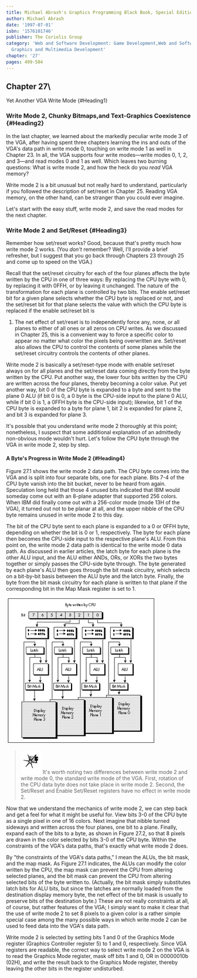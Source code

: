 ```yaml
---
title: Michael Abrash's Graphics Programming Black Book, Special Edition
author: Michael Abrash
date: '1997-07-01'
isbn: '1576101746'
publisher: The Coriolis Group
category: 'Web and Software Development: Game Development,Web and Software Development:
  Graphics and Multimedia Development'
chapter: '27'
pages: 499-504
---
```


## Chapter 27\
 Yet Another VGA Write Mode {#Heading1}

### Write Mode 2, Chunky Bitmaps,and Text-Graphics Coexistence {#Heading2}

In the last chapter, we learned about the markedly peculiar write mode 3
of the VGA, after having spent three chapters learning the ins and outs
of the VGA's data path in write mode 0, touching on write mode 1 as well
in Chapter 23. In all, the VGA supports four write modes—write modes 0,
1, 2, and 3—and read modes 0 and 1 as well. Which leaves two burning
questions: What is write mode 2, and how the heck do you *read* VGA
memory?

Write mode 2 is a bit unusual but not really hard to understand,
particularly if you followed the description of set/reset in Chapter 25.
Reading VGA memory, on the other hand, can be stranger than you could
ever imagine.

Let's start with the easy stuff, write mode 2, and save the read modes
for the next chapter.

### Write Mode 2 and Set/Reset {#Heading3}

Remember how set/reset works? Good, because that's pretty much how write
mode 2 works. (You *don't* remember? Well, I'll provide a brief
refresher, but I suggest that you go back through Chapters 23 through 25
and come up to speed on the VGA.)

Recall that the set/reset circuitry for each of the four planes affects
the byte written by the CPU in one of three ways: By replacing the CPU
byte with 0, by replacing it with 0FFH, or by leaving it unchanged. The
nature of the transformation for each plane is controlled by two bits.
The enable set/reset bit for a given plane selects whether the CPU byte
is replaced or not, and the set/reset bit for that plane selects the
value with which the CPU byte is replaced if the enable set/reset bit is
1. The net effect of set/reset is to independently force any, none, or
all planes to either of all ones or all zeros on CPU writes. As we
discussed in Chapter 25, this is a convenient way to force a specific
color to appear no matter what color the pixels being overwritten are.
Set/reset also allows the CPU to control the contents of some planes
while the set/reset circuitry controls the contents of other planes.

Write mode 2 is basically a set/reset-type mode with enable set/reset
always on for all planes and the set/reset data coming directly from the
byte written by the CPU. Put another way, the lower four bits written by
the CPU are written across the four planes, thereby becoming a color
value. Put yet another way, bit 0 of the CPU byte is expanded to a byte
and sent to the plane 0 ALU (if bit 0 is 0, a 0 byte is the CPU-side
input to the plane 0 ALU, while if bit 0 is 1, a 0FFH byte is the
CPU-side input); likewise, bit 1 of the CPU byte is expanded to a byte
for plane 1, bit 2 is expanded for plane 2, and bit 3 is expanded for
plane 3.

It's possible that you understand write mode 2 thoroughly at this point;
nonetheless, I suspect that some additional explanation of an admittedly
non-obvious mode wouldn't hurt. Let's follow the CPU byte through the
VGA in write mode 2, step by step.

#### A Byte's Progress in Write Mode 2 {#Heading4}

Figure 27.1 shows the write mode 2 data path. The CPU byte comes into
the VGA and is split into four separate bits, one for each plane. Bits
7-4 of the CPU byte vanish into the bit bucket, never to be heard from
again. Speculation long held that those 4 unused bits indicated that IBM
would someday come out with an 8-plane adapter that supported 256
colors. When IBM did finally come out with a 256-color mode (mode 13H of
the VGA), it turned out not to be planar at all, and the upper nibble of
the CPU byte remains unused in write mode 2 to this day.

The bit of the CPU byte sent to each plane is expanded to a 0 or 0FFH
byte, depending on whether the bit is 0 or 1, respectively. The byte for
each plane then becomes the CPU-side input to the respective plane's
ALU. From this point on, the write mode 2 data path is identical to the
write mode 0 data path. As discussed in earlier articles, the latch byte
for each plane is the other ALU input, and the ALU either ANDs, ORs, or
XORs the two bytes together or simply passes the CPU-side byte through.
The byte generated by each plane's ALU then goes through the bit mask
circuitry, which selects on a bit-by-bit basis between the ALU byte and
the latch byte. Finally, the byte from the bit mask circuitry for each
plane is written to that plane if the corresponding bit in the Map Mask
register is set to 1.

![**Figure 27.1**  *VGA data flow in write mode 2.*](images/27-01.jpg)

> ![](images/i.jpg)
> It's worth noting two differences between write mode 2 and write mode 0,
> the standard write mode of the VGA. First, rotation of the CPU data byte
> does not take place in write mode 2. Second, the Set/Reset and Enable
> Set/Reset registers have no effect in write mode 2.

Now that we understand the mechanics of write mode 2, we can step back
and get a feel for what it might be useful for. View bits 3-0 of the CPU
byte as a single pixel in one of 16 colors. Next imagine that nibble
turned sideways and written across the four planes, one bit to a plane.
Finally, expand each of the bits to a byte, as shown in Figure 27.2, so
that 8 pixels are drawn in the color selected by bits 3-0 of the CPU
byte. Within the constraints of the VGA's data paths, that's exactly
what write mode 2 does.

By "the constraints of the VGA's data paths," I mean the ALUs, the bit
mask, and the map mask. As Figure 27.1 indicates, the ALUs can modify
the color written by the CPU, the map mask can prevent the CPU from
altering selected planes, and the bit mask can prevent the CPU from
altering selected bits of the byte written to. (Actually, the bit mask
simply substitutes latch bits for ALU bits, but since the latches are
normally loaded from the destination display memory byte, the net effect
of the bit mask is usually to preserve bits of the destination byte.)
These are not really constraints at all, of course, but rather features
of the VGA; I simply want to make it clear that the use of write mode 2
to set 8 pixels to a given color is a rather simple special case among
the many possible ways in which write mode 2 can be used to feed data
into the VGA's data path.

Write mode 2 is selected by setting bits 1 and 0 of the Graphics Mode
register (Graphics Controller register 5) to 1 and 0, respectively.
Since VGA registers are readable, the correct way to select write mode 2
on the VGA is to read the Graphics Mode register, mask off bits 1 and 0,
OR in 00000010b (02H), and write the result back to the Graphics Mode
register, thereby leaving the other bits in the register undisturbed.
